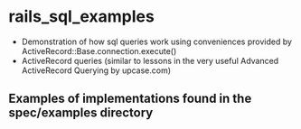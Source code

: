 # rails_sql_examples
- Demonstration of how sql queries work using conveniences provided by ActiveRecord::Base.connection.execute() 
- ActiveRecord queries (similar to lessons in the very useful Advanced ActiveRecord Querying by upcase.com)

## Examples of implementations found in the spec/examples directory
